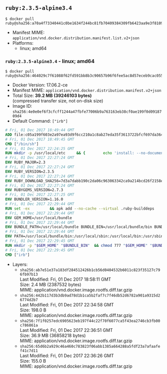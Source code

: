 ## `ruby:2.3.5-alpine3.4`

```console
$ docker pull ruby@sha256:a70a4f73340441c0be1634f244bc81fb70409384309fb6423aa9e3f8109b37c3
```

-	Manifest MIME: `application/vnd.docker.distribution.manifest.list.v2+json`
-	Platforms:
	-	linux; amd64

### `ruby:2.3.5-alpine3.4` - linux; amd64

```console
$ docker pull ruby@sha256:464029c7f61088f62fd591bb8b3c90657b96f6fee5ac8d57eceb9cac055fefe6
```

-	Docker Version: 17.06.2-ce
-	Manifest MIME: `application/vnd.docker.distribution.manifest.v2+json`
-	Total Size: **39.2 MB (39246103 bytes)**  
	(compressed transfer size, not on-disk size)
-	Image ID: `sha256:4e0e0ef6f3cfcff1244a47fbfe77006b9a763163eb38cf0ae199f0d0918709d4`
-	Default Command: `["irb"]`

```dockerfile
# Fri, 01 Dec 2017 18:49:44 GMT
ADD file:c05a199f603e2a97ea93d9f6cc210a1c8ab27eda35f3613722bfcf697da36483 in / 
# Fri, 01 Dec 2017 18:49:45 GMT
CMD ["/bin/sh"]
# Fri, 01 Dec 2017 22:24:25 GMT
RUN mkdir -p /usr/local/etc 	&& { 		echo 'install: --no-document'; 		echo 'update: --no-document'; 	} >> /usr/local/etc/gemrc
# Fri, 01 Dec 2017 22:27:24 GMT
ENV RUBY_MAJOR=2.3
# Fri, 01 Dec 2017 22:27:24 GMT
ENV RUBY_VERSION=2.3.5
# Fri, 01 Dec 2017 22:27:24 GMT
ENV RUBY_DOWNLOAD_SHA256=7d3a7dabb190c2da06c963063342ca9a214bcd26f2158e904f0ec059b065ffda
# Fri, 01 Dec 2017 22:27:24 GMT
ENV RUBYGEMS_VERSION=2.7.3
# Fri, 01 Dec 2017 22:27:25 GMT
ENV BUNDLER_VERSION=1.16.0
# Fri, 01 Dec 2017 22:29:44 GMT
RUN set -ex 		&& apk add --no-cache --virtual .ruby-builddeps 		autoconf 		bison 		bzip2 		bzip2-dev 		ca-certificates 		coreutils 		dpkg-dev dpkg 		gcc 		gdbm-dev 		glib-dev 		libc-dev 		libffi-dev 		openssl 		openssl-dev 		libxml2-dev 		libxslt-dev 		linux-headers 		make 		ncurses-dev 		procps 		readline-dev 		ruby 		tar 		xz 		yaml-dev 		zlib-dev 		&& wget -O ruby.tar.xz "https://cache.ruby-lang.org/pub/ruby/${RUBY_MAJOR%-rc}/ruby-$RUBY_VERSION.tar.xz" 	&& echo "$RUBY_DOWNLOAD_SHA256 *ruby.tar.xz" | sha256sum -c - 		&& mkdir -p /usr/src/ruby 	&& tar -xJf ruby.tar.xz -C /usr/src/ruby --strip-components=1 	&& rm ruby.tar.xz 		&& cd /usr/src/ruby 		&& { 		echo '#define ENABLE_PATH_CHECK 0'; 		echo; 		cat file.c; 	} > file.c.new 	&& mv file.c.new file.c 		&& autoconf 	&& gnuArch="$(dpkg-architecture --query DEB_BUILD_GNU_TYPE)" 	&& export ac_cv_func_isnan=yes ac_cv_func_isinf=yes 	&& ./configure 		--build="$gnuArch" 		--disable-install-doc 		--enable-shared 	&& make -j "$(nproc)" 	&& make install 		&& runDeps="$( 		scanelf --needed --nobanner --format '%n#p' --recursive /usr/local 			| tr ',' '\n' 			| sort -u 			| awk 'system("[ -e /usr/local/lib/" $1 " ]") == 0 { next } { print "so:" $1 }' 	)" 	&& apk add --virtual .ruby-rundeps $runDeps 		bzip2 		ca-certificates 		libffi-dev 		openssl-dev 		procps 		yaml-dev 		zlib-dev 	&& apk del .ruby-builddeps 	&& cd / 	&& rm -r /usr/src/ruby 		&& gem update --system "$RUBYGEMS_VERSION" 	&& gem install bundler --version "$BUNDLER_VERSION" --force
# Fri, 01 Dec 2017 22:29:44 GMT
ENV GEM_HOME=/usr/local/bundle
# Fri, 01 Dec 2017 22:29:44 GMT
ENV BUNDLE_PATH=/usr/local/bundle BUNDLE_BIN=/usr/local/bundle/bin BUNDLE_SILENCE_ROOT_WARNING=1 BUNDLE_APP_CONFIG=/usr/local/bundle
# Fri, 01 Dec 2017 22:29:44 GMT
ENV PATH=/usr/local/bundle/bin:/usr/local/sbin:/usr/local/bin:/usr/sbin:/usr/bin:/sbin:/bin
# Fri, 01 Dec 2017 22:29:45 GMT
RUN mkdir -p "$GEM_HOME" "$BUNDLE_BIN" 	&& chmod 777 "$GEM_HOME" "$BUNDLE_BIN"
# Fri, 01 Dec 2017 22:29:45 GMT
CMD ["irb"]
```

-	Layers:
	-	`sha256:ab7e51e37a183df284512426b1cb56d0404532b6011c823f35127c796fb97b13`  
		Last Modified: Fri, 01 Dec 2017 18:58:11 GMT  
		Size: 2.4 MB (2387532 bytes)  
		MIME: application/vnd.docker.image.rootfs.diff.tar.gzip
	-	`sha256:442b117d3b3db9ad78d1b1ca5b2faf7c7f46db52d6782a901a9315d26774d2b7`  
		Last Modified: Fri, 01 Dec 2017 22:34:58 GMT  
		Size: 198.0 B  
		MIME: application/vnd.docker.image.rootfs.diff.tar.gzip
	-	`sha256:7f1f0257edc6905623eb197f44c22f70f6077ca5f43ea2746cb3fb00c786861a`  
		Last Modified: Fri, 01 Dec 2017 22:36:51 GMT  
		Size: 36.9 MB (36858218 bytes)  
		MIME: application/vnd.docker.image.rootfs.diff.tar.gzip
	-	`sha256:65d6b2a929c46a460c783823f06abb1385a664288a5fdf23a7afaafef41c7d11`  
		Last Modified: Fri, 01 Dec 2017 22:36:26 GMT  
		Size: 155.0 B  
		MIME: application/vnd.docker.image.rootfs.diff.tar.gzip
